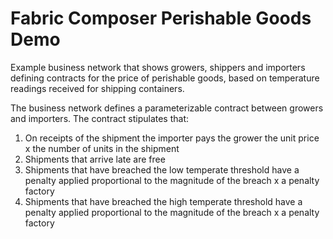 # Fabric Composer Perishable Goods Demo

Example business network that shows growers, shippers and importers defining contracts for the price
of perishable goods, based on temperature readings received for shipping containers.

The business network defines a parameterizable contract between growers and importers. The contract stipulates
that:

1. On receipts of the shipment the importer pays the grower the unit price x the number of units in the shipment
2. Shipments that arrive late are free
3. Shipments that have breached the low temperate threshold have a penalty applied proportional to the magnitude of the breach x a penalty factory
4. Shipments that have breached the high temperate threshold have a penalty applied proportional to the magnitude of the breach x a penalty factory